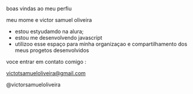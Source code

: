 boas vindas ao meu perfiu

meu mome e victor samuel oliveira

- estou estyudamdo na alura;
- estou me desenvolvendo javascript
- utilizoo esse espaço para minha organizaçao e compartilhamento dos meus progetos desenvolvidos

voce entrar em contato comigo :

victotsamueloliveira@gmail.com

@victorsamueloliveira








